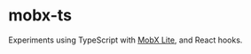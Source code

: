 # mobx-ts

Experiments using TypeScript with [MobX Lite](https://github.com/mobxjs/mobx-react-lite), and React hooks.
